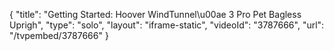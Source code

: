 {
    "title": "Getting Started: Hoover WindTunnel\u00ae 3 Pro Pet Bagless Uprigh",
    "type": "solo",
    "layout": "iframe-static",
    "videoId": "3787666",
    "url": "\/tvpembed\/3787666"
}